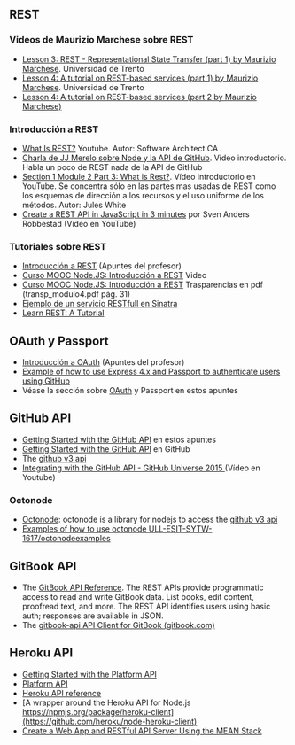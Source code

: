 ## REST

### Videos de Maurizio Marchese sobre REST

* [Lesson 3: REST - Representational State Transfer (part 1) by Maurizio Marchese](https://youtu.be/6m71jmyO_cA). Universidad de Trento
* [Lesson 4: A tutorial on REST-based services (part 1) by Maurizio Marchese](https://youtu.be/ghQa2Zx1iYI). Universidad de Trento
* [Lesson 4: A tutorial on REST-based services (part 2 by Maurizio Marchese)](https://youtu.be/i3fwKhOL-dM)


### Introducción a REST
* [What Is REST?](https://youtu.be/LHJk_ISxHHc) Youtube. Autor: Software Architect CA
* [Charla de JJ Merelo sobre Node y la API de GitHub](https://youtu.be/P8nkBfysdZU). Video introductorio. Habla un poco de REST nada de la API de GitHub
* [Section 1 Module 2 Part 3: What is Rest?](https://youtu.be/e6h87rzeGJE). Vídeo introductorio en YouTube. Se concentra sólo en las partes mas usadas de REST como los esquemas de dirección a los recursos y el uso uniforme de los métodos. Autor: Jules White
* [Create a REST API in JavaScript in 3 minutes](https://youtu.be/ZHw-cA9U78g) por Sven Anders Robbestad (Vídeo en YouTube)

### Tutoriales sobre REST

* [Introducción a REST](http://crguezl.github.io/apuntes-ruby/node567.html) (Apuntes del profesor)
* [Curso MOOC Node.JS: Introducción a REST](https://youtu.be/YTiR8chQ3zY) Video
* [Curso MOOC Node.JS: Introducción a REST](restmiriadaX.pdf) Trasparencias en pdf (transp_modulo4.pdf pág. 31)
* [Ejemplo de un servicio RESTfull en Sinatra](http://crguezl.github.io/apuntes-ruby/node568.html)
* [Learn REST: A Tutorial](http://rest.elkstein.org/)

## OAuth y Passport

* [Introducción a OAuth](http://nereida.deioc.ull.es/~lpp/perlexamples/node773.html) (Apuntes del profesor)
* [Example of how to use Express 4.x and Passport to authenticate users using GitHub](https://github.com/ULL-ESIT-SYTW-1617/express-4.x-github-example)
* Véase la sección sobre [OAuth](../authentication/README.md) y Passport en estos apuntes

## GitHub API

* [Getting Started with the GitHub API](githubapitutorial.md) en estos apuntes
* [Getting Started with the GitHub API](https://developer.github.com/guides/getting-started/) en GitHub
* The [github v3 api](https://developer.github.com/)
* [Integrating with the GitHub API - GitHub Universe 2015
](https://youtu.be/x2fd8HHk5xM) (Vídeo en Youtube)

### Octonode

* [Octonode](https://github.com/pksunkara/octonode): octonode is a library for nodejs to access the [github v3 api](https://developer.github.com/)
* [Examples of how to use octonode ULL-ESIT-SYTW-1617/octonodeexamples](https://github.com/ULL-ESIT-SYTW-1617/octonodeexamples)

## GitBook API

* The [GitBook API Reference](https://developer.gitbook.com/).
The REST APIs provide programmatic access to read and write GitBook data. List books, edit content, proofread text, and more. The REST API identifies users using basic auth; responses are available in JSON.
* The [gitbook-api
API Client for GitBook
 (gitbook.com)](https://www.npmjs.com/package/gitbook-api)

## Heroku API

* [Getting Started with the Platform API](https://devcenter.heroku.com/articles/platform-api-quickstart)
* [Platform API](https://devcenter.heroku.com/categories/platform-api)
* [Heroku API reference](https://devcenter.heroku.com/articles/platform-api-reference)
* [A wrapper around the Heroku API for Node.js https://npmjs.org/package/heroku-client](https://github.com/heroku/node-heroku-client)
* [Create a Web App and RESTful API Server Using the MEAN Stack](https://devcenter.heroku.com/articles/mean-apps-restful-api)
